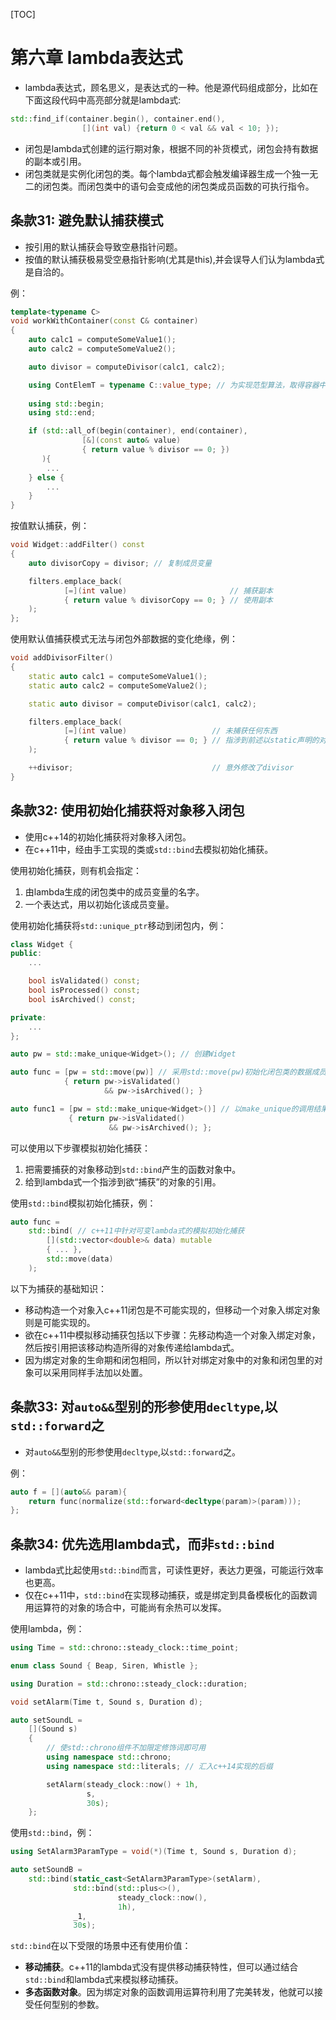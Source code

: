 [TOC]

# 第六章 lambda表达式

- lambda表达式，顾名思义，是表达式的一种。他是源代码组成部分，比如在下面这段代码中高亮部分就是lambda式:

```c++
std::find_if(container.begin(), container.end(),
				[](int val) {return 0 < val && val < 10; });
```
- 闭包是lambda式创建的运行期对象，根据不同的补货模式，闭包会持有数据的副本或引用。
- 闭包类就是实例化闭包的类。每个lambda式都会触发编译器生成一个独一无二的闭包类。而闭包类中的语句会变成他的闭包类成员函数的可执行指令。



## 条款31: 避免默认捕获模式
- 按引用的默认捕获会导致空悬指针问题。
- 按值的默认捕获极易受空悬指针影响(尤其是this),并会误导人们认为lambda式是自洽的。

例：

```c++
template<typename C>
void workWithContainer(const C& container)
{
    auto calc1 = computeSomeValue1();
    auto calc2 = computeSomeValue2();

    auto divisor = computeDivisor(calc1, calc2);

    using ContElemT = typename C::value_type; // 为实现范型算法，取得容器中的元素型别
    
    using std::begin;
    using std::end;

    if (std::all_of(begin(container), end(container),
                [&](const auto& value)
                { return value % divisor == 0; }) 
       ){
        ...
    } else {
        ...
    }
}
```

按值默认捕获，例：

```c++
void Widget::addFilter() const
{
    auto divisorCopy = divisor; // 复制成员变量

    filters.emplace_back(
            [=](int value)                       // 捕获副本
            { return value % divisorCopy == 0; } // 使用副本
    );
};
```

使用默认值捕获模式无法与闭包外部数据的变化绝缘，例：

```c++
void addDivisorFilter()
{
    static auto calc1 = computeSomeValue1(); 
    static auto calc2 = computeSomeValue2();

    static auto divisor = computeDivisor(calc1, calc2);

    filters.emplace_back(
            [=](int value)                   // 未捕获任何东西
            { return value % divisor == 0; } // 指涉到前述以static声明的对象
    );

    ++divisor;                               // 意外修改了divisor
}
```



## 条款32: 使用初始化捕获将对象移入闭包
- 使用c++14的初始化捕获将对象移入闭包。
- 在c++11中，经由手工实现的类或`std::bind`去模拟初始化捕获。

使用初始化捕获，则有机会指定：

1. 由lambda生成的闭包类中的成员变量的名字。
2. 一个表达式，用以初始化该成员变量。

使用初始化捕获将`std::unique_ptr`移动到闭包内，例：

```c++
class Widget {
public:
    ...

    bool isValidated() const;
    bool isProcessed() const;
    bool isArchived() const;

private:
    ...
};

auto pw = std::make_unique<Widget>(); // 创建Widget

auto func = [pw = std::move(pw)] // 采用std::move(pw)初始化闭包类的数据成员
            { return pw->isValidated()
                     && pw->isArchived(); }

auto func1 = [pw = std::make_unique<Widget>()] // 以make_unique的调用结果初始化闭包类的成员
             { return pw->isValidated() 
                      && pw->isArchived(); };
```

可以使用以下步骤模拟初始化捕获：

1. 把需要捕获的对象移动到`std::bind`产生的函数对象中。
2. 给到lambda式一个指涉到欲“捕获”的对象的引用。

使用`std::bind`模拟初始化捕获，例：

```c++
auto func = 
    std::bind( // c++11中针对可变lambda式的模拟初始化捕获
        [](std::vector<double>& data) mutable
        { ... },
        std::move(data)
    );
```

以下为捕获的基础知识：

- 移动构造一个对象入c++11闭包是不可能实现的，但移动一个对象入绑定对象则是可能实现的。
- 欲在c++11中模拟移动捕获包括以下步骤：先移动构造一个对象入绑定对象，然后按引用把该移动构造所得的对象传递给lambda式。
- 因为绑定对象的生命期和闭包相同，所以针对绑定对象中的对象和闭包里的对象可以采用同样手法加以处置。



## 条款33: 对`auto&&`型别的形参使用`decltype`,以`std::forward`之
- 对`auto&&`型别的形参使用`decltype`,以`std::forward`之。

例：

```c++
auto f = [](auto&& param){ 
    return func(normalize(std::forward<decltype(param)>(param)));
};
```



## 条款34: 优先选用lambda式，而非`std::bind`
- lambda式比起使用`std::bind`而言，可读性更好，表达力更强，可能运行效率也更高。
- 仅在c++11中，`std::bind`在实现移动捕获，或是绑定到具备模板化的函数调用运算符的对象的场合中，可能尚有余热可以发挥。

使用lambda，例：

```c++
using Time = std::chrono::steady_clock::time_point;

enum class Sound { Beap, Siren, Whistle };

using Duration = std::chrono::steady_clock::duration;

void setAlarm(Time t, Sound s, Duration d);

auto setSoundL = 
    [](Sound s)
    {
        // 使std::chrono组件不加限定修饰词即可用
        using namespace std::chrono;
        using namespace std::literals; // 汇入c++14实现的后缀

        setAlarm(steady_clock::now() + 1h,
                 s,
                 30s);
    };
```

使用`std::bind`，例：

```c++
using SetAlarm3ParamType = void(*)(Time t, Sound s, Duration d);

auto setSoundB = 
    std::bind(static_cast<SetAlarm3ParamType>(setAlarm),
              std::bind(std::plus<>(),
                        steady_clock::now(),
                        1h),
              _1,
              30s);
```

`std::bind`在以下受限的场景中还有使用价值：

- **移动捕获**。c++11的lambda式没有提供移动捕获特性，但可以通过结合`std::bind`和lambda式来模拟移动捕获。
- **多态函数对象**。因为绑定对象的函数调用运算符利用了完美转发，他就可以接受任何型别的参数。
